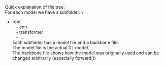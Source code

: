 Quick explanation of file tree: \
For each model we have a subfolder: \
- root \
&nbsp;&nbsp;    - cnn \
&nbsp;&nbsp;    - transformer \
&nbsp;&nbsp;    - ... \
Each subfolder has a model file and a backbone file.\
The model file is the actual DL model. \
The backbone file shows how the model was originally used and can be changed arbitrarily (especially forward())
